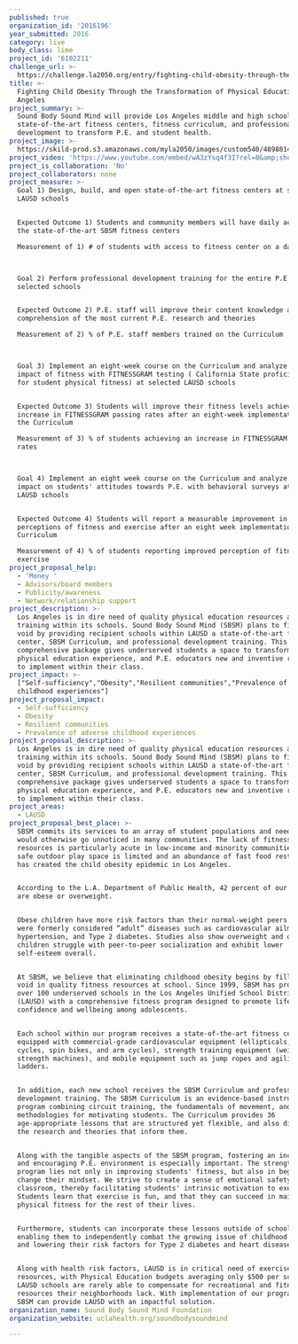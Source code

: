 ```yaml
---
published: true
organization_id: '2016196'
year_submitted: 2016
category: live
body_class: lime
project_id: '6102211'
challenge_url: >-
  https://challenge.la2050.org/entry/fighting-child-obesity-through-the-transformation-of-physical-education-in-los-angeles
title: >-
  Fighting Child Obesity Through the Transformation of Physical Education in Los
  Angeles
project_summary: >-
  Sound Body Sound Mind will provide Los Angeles middle and high schools
  state-of-the-art fitness centers, fitness curriculum, and professional
  development to transform P.E. and student health.
project_image: >-
  https://skild-prod.s3.amazonaws.com/myla2050/images/custom540/4898814105741-team90.jpg
project_video: 'https://www.youtube.com/embed/wA3zYsq4f3I?rel=0&amp;showinfo=0'
project_is_collaboration: 'No'
project_collaborators: none
project_measure: >-
  Goal 1) Design, build, and open state-of-the-art fitness centers at selected
  LAUSD schools


  Expected Outcome 1) Students and community members will have daily access to
  the state-of-the-art SBSM fitness centers

  Measurement of 1) # of students with access to fitness center on a daily basis



  Goal 2) Perform professional development training for the entire P.E. staff at
  selected schools


  Expected Outcome 2) P.E. staff will improve their content knowledge and
  comprehension of the most current P.E. research and theories

  Measurement of 2) % of P.E. staff members trained on the Curriculum



  Goal 3) Implement an eight-week course on the Curriculum and analyze the
  impact of fitness with FITNESSGRAM testing ( California State proficiency test
  for student physical fitness) at selected LAUSD schools


  Expected Outcome 3) Students will improve their fitness levels achieving a 25%
  increase in FITNESSGRAM passing rates after an eight-week implementation of
  the Curriculum

  Measurement of 3) % of students achieving an increase in FITNESSGRAM passing
  rates



  Goal 4) Implement an eight week course on the Curriculum and analyze the
  impact on students' attitudes towards P.E. with behavioral surveys at selected
  LAUSD schools 


  Expected Outcome 4) Students will report a measurable improvement in their
  perceptions of fitness and exercise after an eight week implementation of the
  Curriculum

  Measurement of 4) % of students reporting improved perception of fitness and
  exercise
project_proposal_help:
  - 'Money '
  - Advisors/board members
  - Publicity/awareness
  - Network/relationship support
project_description: >-
  Los Angeles is in dire need of quality physical education resources and
  training within its schools. Sound Body Sound Mind (SBSM) plans to fill this
  void by providing recipient schools within LAUSD a state-of-the-art fitness
  center, SBSM Curriculum, and professional development training. This
  comprehensive package gives underserved students a space to transform their
  physical education experience, and P.E. educators new and inventive resources
  to implement within their class.
project_impact: >-
  ["Self-sufficiency","Obesity","Resilient communities","Prevalence of adverse
  childhood experiences"]
project_proposal_impact:
  - Self-sufficiency
  - Obesity
  - Resilient communities
  - Prevalence of adverse childhood experiences
project_proposal_description: >-
  Los Angeles is in dire need of quality physical education resources and
  training within its schools. Sound Body Sound Mind (SBSM) plans to fill this
  void by providing recipient schools within LAUSD a state-of-the-art fitness
  center, SBSM Curriculum, and professional development training. This
  comprehensive package gives underserved students a space to transform their
  physical education experience, and P.E. educators new and inventive resources
  to implement within their class.
project_areas:
  - LAUSD
project_proposal_best_place: >-
  SBSM commits its services to an array of student populations and needs that
  would otherwise go unnoticed in many communities. The lack of fitness
  resources is particularly acute in low-income and minority communities where
  safe outdoor play space is limited and an abundance of fast food restaurants
  has created the child obesity epidemic in Los Angeles. 


  According to the L.A. Department of Public Health, 42 percent of our children
  are obese or overweight. 


  Obese children have more risk factors than their normal-weight peers for what
  were formerly considered “adult” diseases such as cardiovascular ailments,
  hypertension, and Type 2 diabetes. Studies also show overweight and obese
  children struggle with peer-to-peer socialization and exhibit lower
  self-esteem overall. 


  At SBSM, we believe that eliminating childhood obesity begins by filling the
  void in quality fitness resources at school. Since 1999, SBSM has provided
  over 100 underserved schools in the Los Angeles Unified School District
  (LAUSD) with a comprehensive fitness program designed to promote lifelong
  confidence and wellbeing among adolescents. 


  Each school within our program receives a state-of-the-art fitness center
  equipped with commercial-grade cardiovascular equipment (ellipticals, hybrid
  cycles, spin bikes, and arm cycles), strength training equipment (weights and
  strength machines), and mobile equipment such as jump ropes and agility
  ladders. 


  In addition, each new school receives the SBSM Curriculum and professional
  development training. The SBSM Curriculum is an evidence-based instructional
  program combining circuit training, the fundamentals of movement, and
  methodologies for motivating students. The Curriculum provides 36
  age-appropriate lessons that are structured yet flexible, and also discusses
  the research and theories that inform them.


  Along with the tangible aspects of the SBSM program, fostering an inclusive
  and encouraging P.E. environment is especially important. The strength of our
  program lies not only in improving students' fitness, but also in beginning to
  change their mindset. We strive to create a sense of emotional safety in the
  classroom, thereby facilitating students' intrinsic motivation to exercise.
  Students learn that exercise is fun, and that they can succeed in maintaining
  physical fitness for the rest of their lives.


  Furthermore, students can incorporate these lessons outside of school, thus
  enabling them to independently combat the growing issue of childhood obesity
  and lowering their risk factors for Type 2 diabetes and heart disease. 


  Along with health risk factors, LAUSD is in critical need of exercise
  resources, with Physical Education budgets averaging only $500 per school.
  LAUSD schools are rarely able to compensate for recreational and fitness
  resources their neighborhoods lack. With implementation of our program model,
  SBSM can provide LAUSD with an impactful solution.
organization_name: Sound Body Sound Mind Foundation
organization_website: uclahealth.org/soundbodysoundmind

---
```

